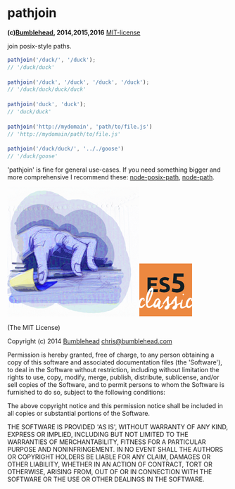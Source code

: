 pathjoin
========
**(c)[Bumblehead][0], 2014,2015,2016** [MIT-license](#license)

join posix-style paths.

```javascript
pathjoin('/duck/', '/duck');
// '/duck/duck'

pathjoin('/duck', '/duck', '/duck', '/duck');
// '/duck/duck/duck/duck'

pathjoin('duck', 'duck');
// 'duck/duck'

pathjoin('http://mydomain', 'path/to/file.js')
// 'http://mydomain/path/to/file.js'

pathjoin('/duck/duck/', '.././goose')
// '/duck/goose'
```

'pathjoin' is fine for general use-cases. If you need something bigger and more comprehensive I recommend these: [node-posix-path][1], [node-path][2].

[0]: http://www.bumblehead.com                            "bumblehead"
[1]: https://github.com/jden/node-path-posix "node-posix-path"
[2]: https://github.com/jinder/path "node-path"
[7]: https://raw.githubusercontent.com/iambumblehead/es5classic/master/es5classic_120x120.png

![scrounge](https://github.com/iambumblehead/scroungejs/raw/master/img/hand.png)[![es5 classic][7]][7] 

(The MIT License)

Copyright (c) 2014 [Bumblehead][0] <chris@bumblehead.com>

Permission is hereby granted, free of charge, to any person obtaining a copy of this software and associated documentation files (the 'Software'), to deal in the Software without restriction, including without limitation the rights to use, copy, modify, merge, publish, distribute, sublicense, and/or sell copies of the Software, and to permit persons to whom the Software is furnished to do so, subject to the following conditions:

The above copyright notice and this permission notice shall be included in all copies or substantial portions of the Software.

THE SOFTWARE IS PROVIDED 'AS IS', WITHOUT WARRANTY OF ANY KIND, EXPRESS OR IMPLIED, INCLUDING BUT NOT LIMITED TO THE WARRANTIES OF MERCHANTABILITY, FITNESS FOR A PARTICULAR PURPOSE AND NONINFRINGEMENT. IN NO EVENT SHALL THE AUTHORS OR COPYRIGHT HOLDERS BE LIABLE FOR ANY CLAIM, DAMAGES OR OTHER LIABILITY, WHETHER IN AN ACTION OF CONTRACT, TORT OR OTHERWISE, ARISING FROM, OUT OF OR IN CONNECTION WITH THE SOFTWARE OR THE USE OR OTHER DEALINGS IN THE SOFTWARE.
